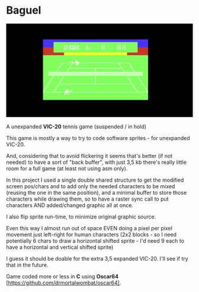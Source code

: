# Baguel
![alt text](README.png)

A unexpanded **VIC-20** tennis game (suspended / in hold)

This game is mostly a way to try to code software sprites - for unexpanded VIC-20. 

And, considering that to avoid flickering it seems that's better (if not needed) to have a sort of "back buffer", with just 3,5 kb there's really little room for a full game (at least not using asm only).

In this project I used a single double shared structure to get the modified screen pos/chars and to add only the needed characters to be mixed (reusing the one in the same position), and a minimal buffer to store those characters while drawing them, so to have a raster sync call to put characters AND added/changed graphic all at once.

I also flip sprite run-time, to minimize original graphic source.

Even this way I almost run out of space EVEN doing a pixel per pixel movement just left-right for human characters (2x2 blocks - so I need potentially 6 chars to draw a horizontal shifted sprite - I'd need 9 each to have a horizontal and vertical shifted sprite)

I guess it should be doable for the extra 3,5 expanded VIC-20. I'll see if try that in the future.

Game coded more or less in **C** using **Oscar64** [https://github.com/drmortalwombat/oscar64].
